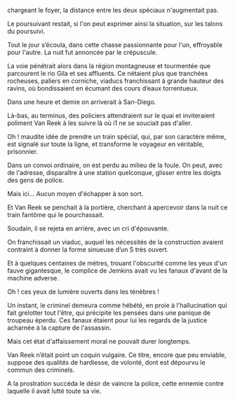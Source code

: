 chargeant le foyer, la distance entre les deux spéciaux n'augmentait pas.

Le poursuivant restait, si l'on peut exprimer ainsi la situation, sur les talons du poursuivi.

Tout le jour s’écoula, dans cette chasse passionnante pour l'un, effroyable
pour l'autre. La nuit fut annoncée par le crépuscule.

La voie pénétrait alors dans la région montagneuse et tourmentée que parcourent le rio Gila et ses affluents. Ce nétaient plus que tranchées rocheuses, paliers en corniche, viaducs franchissant à grande hauteur des ravins, où bondissaient en écumant des cours d’eaux torrentueux.

Dans une heure et demie on arriverait à San-Diego.

Là-bas, au terminus, des policiers attendraient sur le quai et inviteraient
poliment Van Reek à les suivre là où i1 ne se souciait pas d'aller.

Oh ! maudite idée de prendre un train spécial, qui, par son caractère même, est signalé sur toute la ligne, et transforme le voyageur en véritable,
prisonnier.

Dans un convoi ordinaire, on est perdu au milieu de la foule. On peut,
avec de l'adresse, disparaître à une station quelconque, glisser entre les doigts des gens de police.

Mais ici... Aucun moyen d'échapper à son sort.

Et Van Reek se penchait à la portière, cherchant à apercevoir dans la
nuit ce train fantôme qui le pourchassait.

Soudain, il se rejeta en arrière, avec un cri d'épouvante.

On franchissait un viaduc, auquel les nécessités de la construction
avaient contraint à donner la forme sinueuse d’un S très ouvert.

Et à quelques centaines de mètres, trouant l'obscurité comme les yeux d'un fauve gigantesque, le complice de Jemkins avait vu les fanaux d'avant
de la machine adverse.

Oh ! ces yeux de lumière ouverts dans les ténèbres !

Un instant, le criminel demeura comme hébété, en proie à l'hallucination qui fait grelotter tout l'être, qui précipite les pensées dans une panique de troupeau éperdu. Ces fanaux étaient pour lui les regards de la justice acharnée à la capture de l'assassin.

Mais cet état d'affaissement moral ne pouvait durer longtemps.

Van Reek n’était point un coquin vulgaire. Ce titre, encore que peu enviable, suppose des qualités de hardiesse, de volonté, dont est dépourvu le
commun des criminels.

A la prostration succéda le désir de vaincre la police, cette ennemie contre
laquelle il avait lutté toute sa vie.
